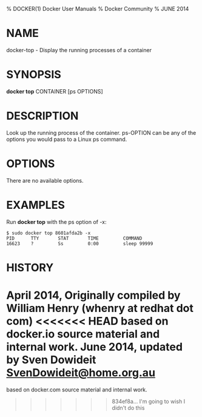 % DOCKER(1) Docker User Manuals
% Docker Community
% JUNE 2014
# NAME
docker-top - Display the running processes of a container

# SYNOPSIS
**docker top**
CONTAINER [ps OPTIONS]

# DESCRIPTION

Look up the running process of the container. ps-OPTION can be any of the
 options you would pass to a Linux ps command.

# OPTIONS
There are no available options.

# EXAMPLES

Run **docker top** with the ps option of -x:

    $ sudo docker top 8601afda2b -x
    PID      TTY       STAT       TIME         COMMAND
    16623    ?         Ss         0:00         sleep 99999


# HISTORY
April 2014, Originally compiled by William Henry (whenry at redhat dot com)
<<<<<<< HEAD
based on docker.io source material and internal work.
June 2014, updated by Sven Dowideit <SvenDowideit@home.org.au>
=======
based on docker.com source material and internal work.

>>>>>>> 834ef8a... I'm going to wish I didn't do this
